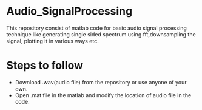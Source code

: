 # Audio_SignalProcessing
This repository consist of matlab code for basic audio signal processing technique like generating single sided spectrum using fft,downsampling the signal,
plotting it in various ways etc.

# Steps to follow
* Download .wav(audio file) from the repository or use anyone of your own.
* Open .mat file in the matlab and modify the location of audio file in the code.
